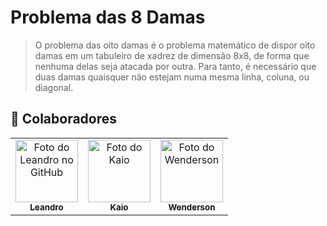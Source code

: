 # Problema das 8 Damas

>  O problema das oito damas é o problema matemático de dispor oito damas em um tabuleiro de xadrez de dimensão 8x8, de forma que nenhuma delas seja atacada por outra. Para tanto, é necessário que duas damas quaisquer não estejam numa mesma linha, coluna, ou diagonal.

## 🤝 Colaboradores

<table>
  <tr>
    <td align="center">
      <a href="https://github.com/leandro-nnogueira" title="Leandro">
        <img src="https://avatars.githubusercontent.com/u/157415649?v=4" width="100px;" alt="Foto do Leandro no GitHub"/><br>
        <sub>
          <b>Leandro</b>
        </sub>
      </a>
    </td>
    <td align="center">
      <a href="https://github.com/kaiossoares" title="Kaio">
        <img src="https://avatars.githubusercontent.com/u/105795580?v=4" width="100px;" alt="Foto do Kaio"/><br>
        <sub>
          <b>Kaio</b>
        </sub>
      </a>
    </td>
    <td align="center">
      <a href="https://github.com/WendSpy" title="Wenderson">
        <img src="https://avatars.githubusercontent.com/u/171278551?v=4" width="100px;" alt="Foto do Wenderson"/><br>
        <sub>
          <b>Wenderson</b>
        </sub>
      </a>
    </td>
  </tr>
</table>
